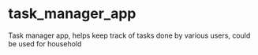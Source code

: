 # task_manager_app
Task manager app, helps keep track of tasks done by various users, could be used for household
